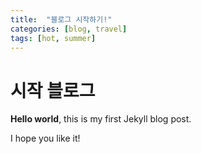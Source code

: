 ```yaml
---
title:  "블로그 시작하기!"
categories: [blog, travel]
tags: [hot, summer]
---
```


# 시작 블로그

**Hello world**, this is my first Jekyll blog post.

I hope you like it!
